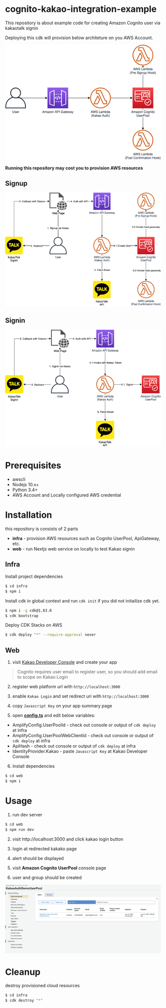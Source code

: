 # cognito-kakao-integration-example

This repository is about example code for creating Amazon Cognito user via kakaotalk signin

Deploying this cdk will provision below architeture on you AWS Account.

![](/img/architecture.png)

**Running this repository may cost you to provision AWS resources**

## Signup
![](/img/signup.png)


## Signin
![](/img/signin.png)

# Prerequisites

- awscli
- Nodejs 10.x+
- Python 3.4+
- AWS Account and Locally configured AWS credential

# Installation

this repository is consists of 2 parts

* **infra** - provision AWS resources such as Cognito UserPool, ApiGateway, etc.
* **web** - run Nextjs web service on locally to test Kakao signin

## Infra

Install project dependencies

```bash
$ cd infra
$ npm i
```

Install cdk in global context and run `cdk init` if you did not initailize cdk yet.

```bash
$ npm i -g cdk@1.83.0
$ cdk bootstrap
```

Deploy CDK Stacks on AWS

```bash
$ cdk deploy "*" --require-approval never
```

## Web

1. visit [Kakao Developer Console](https://developers.kakao.com/console/app) and create your app

> Cognito requires user email to register user, so you should add email to scope on Kakao Login

2. register web platform url with `http://localhost:3000`

3. enable `Kakao Login` and set redirect uri with `http://localhost:3000`

4. copy `Javascript Key` on your app summary page

5. open [**config.ts**](web/lib/interfaces/config.ts) and edit below variables:
  - AmplifyConfig.UserPoolId - check out console or output of `cdk deploy` at infra
  - AmplifyConfig.UserPoolWebClientId - check out console or output of `cdk deploy` at infra
  - ApiHash - check out console or output of `cdk deploy` at infra
  - IdentityProvider.Kakao - paste `Javascript Key` at Kakao Developer Console

6. Install dependencies

```bash
$ cd web
$ npm i
```


# Usage 

1. run dev server

```bash
$ cd web
$ npm run dev
```

2. visit http://localhost:3000 and click kakao login button

3. login at redirected kakako page

4. alert should be displayed

5. visit **Amazon Cognito UserPool** console page

6. user and group should be created

![](/img/user.png)

# Cleanup

destroy provisioned cloud resources

```bash
$ cd infra
$ cdk destroy "*"
```